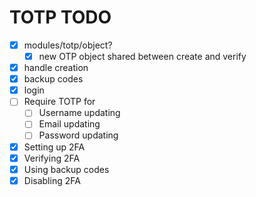 # TOTP TODO

* [X] modules/totp/object?
  * [X] new OTP object shared between create and verify
* [X] handle creation
* [X] backup codes
* [X] login
* [ ] Require TOTP for
  * [ ] Username updating
  * [ ] Email updating
  * [ ] Password updating
* [X] Setting up 2FA
* [X] Verifying 2FA
* [X] Using backup codes
* [X] Disabling 2FA
